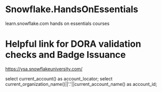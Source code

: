 # Snowflake.HandsOnEssentials
 learn.snowflake.com hands on essentials courses


# Helpful link for DORA validation checks and Badge Issuance
https://ysa.snowflakeuniversity.com/


select current_account() as account_locator;
select current_organization_name()||'.'||current_account_name() as account_id;